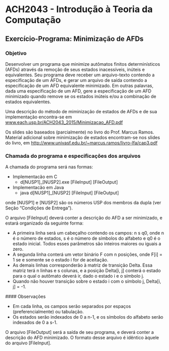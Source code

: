 # ACH2043 - Introdução à Teoria da Computação
## Exercício-Programa: Minimização de AFDs
### Objetivo
Desenvolver um programa que minimize autômatos finitos determinísticos (AFDs) através da remoção de seus estados inacessíveis, inúteis e equivalentes. Seu programa deve receber um arquivo-texto contendo a especificação de um AFDs, e gerar um arquivo de saída contendo a especificação de um AFD equivalente minimizado.
Em outras palavras, dada uma especificação de um AFD, gere a especificação de um AFD minimizado quando remove se os estados inúteis e/ou a combinação de estados equivalentes.

Uma descrição do método de miminização de estados de AFDs e de sua implementação encontra-se em www.each.usp.br/ACH2043_2015/Minimizacao_AFD.pdf
  
Os slides são baseados (parcialmente) no livro do Prof. Marcus Ramos. Material adicional sobre minimização de estados encontram-se nos slides do livro, em http://www.univasf.edu.br/~marcus.ramos/livro-lfa/cap3.pdf
  
### Chamada do programa e especificações dos arquivos
A chamada do programa será nas formas:
<ul>
  <li>Implementacão em C
    <ul>
      <li>d[NUSP1]_[NUSP2].exe [FileInput] [FileOutput]</li>
    </ul>
  </li>
  <li>Implementacão em Java
    <ul>
      <li>java d[NUSP1]_[NUSP2] [FileInput] [FileOutput]</li>
    </ul>
</ul>
onde [NUSP1] e [NUSP2] são os números USP dos membros da dupla (ver Seção “Condições de Entrega”).

O arquivo [FileInput] deverá conter a descrição do AFD a ser minimizado, e estará organizado da seguinte forma:
<ul>
  <li>
    A primeira linha será um cabeçalho contendo os campos: n s q0, onde n é o número de estados, s é o número de símbolos do alfabeto e q0 é o estado inicial. Todos esses parâmetros são inteiros maiores ou iguais a zero.
  </li>
  <li>
    A segunda linha conterá um vetor binário F com n posições, onde F[i] = 1 se e somente se o estado i for de aceitação.
  </li>
  <li>
    As demais linhas corresponderão à matriz de transição Delta.
Essa matriz terá n linhas e s colunas, e a posição Delta[i, j] conterá o estado para o qual o autômato deverá ir, dado o estado i e o símbolo j.
  </li>
  <li>
    Quando não houver transição sobre o estado i com o símbolo j, Delta[i, j] = -1.
  </li>
</ul>
#### Observações
<ul>
  <li> Em cada linha, os campos serão separados por espaços (preferencialmente) ou tabulação.</li>
  <li> Os estados serão indexados de 0 a n-1, e os símbolos do alfabeto serão indexados de 0 a s-1.</li>
</ul>

O arquivo [FileOutput] será a saída de seu programa, e deverá conter a descrição do AFD minimizado. O formato desse arquivo é idêntico àquele do arquivo [FileInput].
